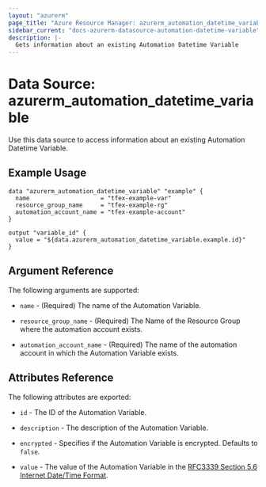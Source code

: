 ```yaml
---
layout: "azurerm"
page_title: "Azure Resource Manager: azurerm_automation_datetime_variable"
sidebar_current: "docs-azurerm-datasource-automation-datetime-variable"
description: |-
  Gets information about an existing Automation Datetime Variable
---
```


# Data Source: azurerm_automation_datetime_variable

Use this data source to access information about an existing Automation Datetime Variable.


## Example Usage

```hcl
data "azurerm_automation_datetime_variable" "example" {
  name                    = "tfex-example-var"
  resource_group_name     = "tfex-example-rg"
  automation_account_name = "tfex-example-account"
}

output "variable_id" {
  value = "${data.azurerm_automation_datetime_variable.example.id}"
}
```


## Argument Reference

The following arguments are supported:

* `name` - (Required) The name of the Automation Variable.

* `resource_group_name` - (Required) The Name of the Resource Group where the automation account exists.

* `automation_account_name` - (Required) The name of the automation account in which the Automation Variable exists.


## Attributes Reference

The following attributes are exported:

* `id` - The ID of the Automation Variable.

* `description` - The description of the Automation Variable.

* `encrypted` - Specifies if the Automation Variable is encrypted. Defaults to `false`.

* `value` - The value of the Automation Variable in the [RFC3339 Section 5.6 Internet Date/Time Format](https://tools.ietf.org/html/rfc3339#section-5.6).
